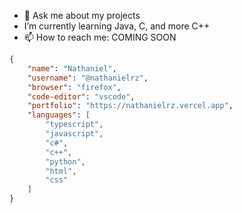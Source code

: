 - 💬 Ask me about my projects
- I’m currently learning Java, C, and more C++
- 📫 How to reach me: COMING SOON
```json
{
    "name": "Nathaniel",
    "username": "@nathanielrz",
    "browser": "firefox",
    "code-editor": "vscode",
    "portfolio": "https://nathanielrz.vercel.app",
    "languages": [
        "typescript",
        "javascript",
        "c#",
        "c++",
        "python",
        "html",
        "css"
    ]
}
```
